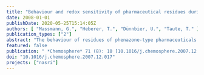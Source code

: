 ```yaml
---
title: "Behaviour and redox sensitivity of pharmaceutical residues during bank filtration – Investigation of residues of phenazone-type analgesics"
date: 2008-01-01
publishDate: 2020-05-25T15:14:05Z
authors: [ "Massmann, G.", "Heberer, T.", "Dünnbier, U.", "Taute, T." ]
publication_types: ["2"]
abstract: "The behaviour of residues of phenazone-type pharmaceuticals during bank filtration was investigated at a field site in Berlin, Germany, where bank-filtered water is used for drinking water production. The concentrations of the pharmaceutical residues in the shallow, young bank filtrate (travel times < one month) were correlated to the prevailing hydrochemical conditions at the field site. In addition, their behaviour during passage through an undisturbed sediment core from the lake base at the site (clogging layer) was evaluated in the laboratory. Phenazone, 4-acetylaminoantipyrine (AAA), 4-formylaminoantipyrin (FAA) and 1,5-dimethyl-1,2-dehydro-3-pyrazolone (DP) were eliminated more efficiently under oxic conditions, while 1-acetyl-1-methyl-2-dimethyloxamoyl-2-phenylhydrazide (AMDOPH) was not eliminated at all. The redox conditions and the elimination of the respective pharmaceutical residues displayed strong seasonal variations. Oxic conditions were only encountered close to the shore in winter, when temperatures were low. The column study showed that the elimination is restricted to the uppermost decimetres of the lake base, where oxygen is present. While phenazone elimination is almost complete during aerobic rapid sand filtration in the waterworks, the compounds were found to be more persistent under anoxic field conditions."
featured: false
publication: " *Chemosphere* 71 (8): 10 [10.1016/j.chemosphere.2007.12.017](https://doi.org/10.1016/j.chemosphere.2007.12.017)"
doi: "10.1016/j.chemosphere.2007.12.017"
projects: ["nasri"]
---
```


